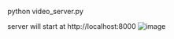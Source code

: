 python video_server.py

server will start at http://localhost:8000
![image](https://github.com/user-attachments/assets/804cab7b-49f0-4e44-bb9c-89c8a70d1827)
